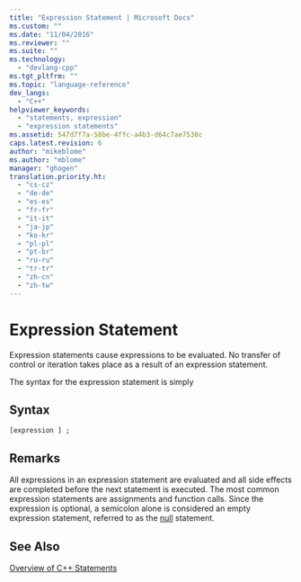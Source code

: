 ```yaml
---
title: "Expression Statement | Microsoft Docs"
ms.custom: ""
ms.date: "11/04/2016"
ms.reviewer: ""
ms.suite: ""
ms.technology: 
  - "devlang-cpp"
ms.tgt_pltfrm: ""
ms.topic: "language-reference"
dev_langs: 
  - "C++"
helpviewer_keywords: 
  - "statements, expression"
  - "expression statements"
ms.assetid: 547d7f7a-58be-4ffc-a4b3-d64c7ae7538c
caps.latest.revision: 6
author: "mikeblome"
ms.author: "mblome"
manager: "ghogen"
translation.priority.ht: 
  - "cs-cz"
  - "de-de"
  - "es-es"
  - "fr-fr"
  - "it-it"
  - "ja-jp"
  - "ko-kr"
  - "pl-pl"
  - "pt-br"
  - "ru-ru"
  - "tr-tr"
  - "zh-cn"
  - "zh-tw"
---
```

# Expression Statement
Expression statements cause expressions to be evaluated. No transfer of control or iteration takes place as a result of an expression statement.  
  
 The syntax for the expression statement is simply  
  
## Syntax  
  
```  
[expression ] ;  
```  
  
## Remarks  
 All expressions in an expression statement are evaluated and all side effects are completed before the next statement is executed. The most common expression statements are assignments and function calls.  Since the expression is optional, a semicolon alone is considered an empty expression statement, referred to as the [null](../cpp/null-statement.md) statement.  
  
## See Also  
 [Overview of C++ Statements](../cpp/overview-of-cpp-statements.md)